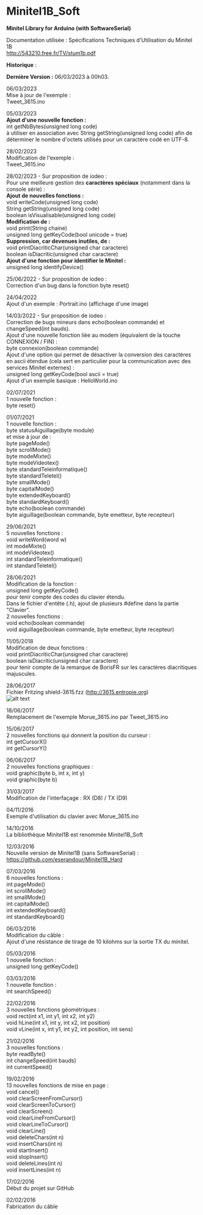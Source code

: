 # Minitel1B_Soft
<b>Minitel Library for Arduino (with SoftwareSerial)</b>

Documentation utilisée : Spécifications Techniques d'Utilisation du Minitel 1B<br>
http://543210.free.fr/TV/stum1b.pdf

<b>Historique</b> :

<b>Dernière Version :</b> 06/03/2023 à 00h03.<br>

06/03/2023<br>
Mise à jour de l'exemple :<br>
Tweet_3615.ino<br>

05/03/2023<br>
<b>Ajout d'une nouvelle fonction :</b><br>
int getNbBytes(unsigned long code)<br>
à utiliser en association avec String getString(unsigned long code) afin de déterminer le nombre d'octets utilisés pour un caractère codé en UTF-8.<br>

28/02/2023<br>
Modification de l'exemple :<br>
Tweet_3615.ino<br>

28/02/2023 - Sur proposition de iodeo :<br>
Pour une meilleure gestion des <b>caractères spéciaux</b> (notamment dans la console série) :<br>
<b>Ajout de nouvelles fonctions :</b><br>
void writeCode(unsigned long code)<br>
String getString(unsigned long code)<br>
boolean isVisualisable(unsigned long code)<br>
<b>Modification de :</b><br>
void print(String chaine)<br>
unsigned long getKeyCode(bool unicode = true)<br>
<b>Suppression, car devenues inutiles, de :</b><br>
void printDiacriticChar(unsigned char caractere)<br>
boolean isDiacritic(unsigned char caractere)<br>
<b>Ajout d'une fonction pour identifier le Minitel :</b><br>
unsigned long identifyDevice()<br>

25/06/2022 - Sur proposition de iodeo :<br>
Correction d'un bug dans la fonction byte reset()

24/04/2022<br>
Ajout d'un exemple : Portrait.ino (affichage d'une image)<br>

14/03/2022 - Sur proposition de iodeo :<br>
Correction de bugs mineurs dans echo(boolean commande) et changeSpeed(int bauds).<br>
Ajout d'une nouvelle fonction liée au modem (équivalent de la touche CONNEXION / FIN) :<br>
byte connexion(boolean commande)<br>
Ajout d'une option qui permet de désactiver la conversion des caractères en ascii étendue (cela sert en particulier pour la communication avec des services Minitel externes) :<br>
unsigned long getKeyCode(bool ascii = true)<br>
Ajout d'un exemple basique : HelloWorld.ino

02/07/2021<br>
1 nouvelle fonction :<br>
byte reset()<br>

01/07/2021<br>
1 nouvelle fonction :<br>
byte statusAiguillage(byte module)<br>
et mise à jour de :<br>
byte pageMode()<br>
byte scrollMode()<br>
byte modeMixte()<br>
byte modeVideotex()<br>
byte standardTeleinformatique()<br>
byte standardTeletel()<br>
byte smallMode()<br>
byte capitalMode()<br>
byte extendedKeyboard()<br>
byte standardKeyboard()<br>
byte echo(boolean commande)<br>
byte aiguillage(boolean commande, byte emetteur, byte recepteur)<br>

29/06/2021<br>
5 nouvelles fonctions :<br>
void writeWord(word w)<br>
int modeMixte()<br>
int modeVideotex()<br>
int standardTeleinformatique()<br>
int standardTeletel()<br>

28/06/2021<br>
Modification de la fonction :<br>
unsigned long getKeyCode()<br>
pour tenir compte des codes du clavier étendu.<br>
Dans le fichier d'entête (.h), ajout de plusieurs #define dans la partie "Clavier".<br>
2 nouvelles fonctions :<br>
void echo(boolean commande)<br>
void aiguillage(boolean commande, byte emetteur, byte recepteur)

11/05/2018<br>
Modification de deux fonctions :<br>
void printDiacriticChar(unsigned char caractere)<br>
boolean isDiacritic(unsigned char caractere)<br>
pour tenir compte de la remarque de BorisFR sur les caractères diacritiques majuscules.

28/06/2017<br>
Fichier Fritzing shield-3615.fzz (http://3615.entropie.org)<br>
![alt text](http://entropie.org/3615/wp-content/uploads/2017/06/shield-3615-top-300x233bis.png)

18/06/2017<br>
Remplacement de l'exemple Morue_3615.ino par Tweet_3615.ino<br>

15/06/2017<br>
2 nouvelles fonctions qui donnent la position du curseur :<br>
int getCursorX()<br>
int getCursorY()<br>

06/06/2017<br>
2 nouvelles fonctions graphiques :<br>
void graphic(byte b, int x, int y)<br>
void graphic(byte b)<br>

31/03/2017<br>
Modification de l'interfaçage : RX (D8) / TX (D9)<br>

04/11/2016<br>
Exemple d'utilisation du clavier avec Morue_3615.ino<br>

14/10/2016<br>
La bibliothèque Minitel1B est renommée Minitel1B_Soft<br>

12/03/2016<br>
Nouvelle version de Minitel1B (sans SoftwareSerial) :<br>
https://github.com/eserandour/Minitel1B_Hard<br>

07/03/2016<br>
6 nouvelles fonctions :<br>
int pageMode()<br>
int scrollMode()<br>
int smallMode()<br>
int capitalMode()<br>
int extendedKeyboard()<br>
int standardKeyboard()<br>

06/03/2016<br>
Modification du câble :<br>
Ajout d'une résistance de tirage de 10 kilohms sur la sortie TX du minitel.

05/03/2016<br>
1 nouvelle fonction :<br>
unsigned long getKeyCode()<br>

03/03/2016<br>
1 nouvelle fonction :<br>
int searchSpeed()<br>

22/02/2016<br>
3 nouvelles fonctions géométriques :<br>
void rect(int x1, int y1, int x2, int y2)<br>
void hLine(int x1, int y, int x2, int position)<br>
void vLine(int x, int y1, int y2, int position, int sens)<br>

21/02/2016<br>
3 nouvelles fonctions :<br>
byte readByte()<br>
int changeSpeed(int bauds)<br>
int currentSpeed()<br>

19/02/2016<br>
13 nouvelles fonctions de mise en page :<br>
void cancel()<br>
void clearScreenFromCursor()<br>
void clearScreenToCursor()<br>
void clearScreen()<br>
void clearLineFromCursor()<br>
void clearLineToCursor()<br>
void clearLine()<br>
void deleteChars(int n)<br>
void insertChars(int n)<br>
void startInsert()<br>
void stopInsert()<br>
void deleteLines(int n)<br>
void insertLines(int n)<br>

17/02/2016<br>
Début du projet sur GitHub<br>

02/02/2016<br>
Fabrication du câble
